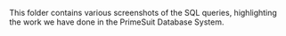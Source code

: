 This folder contains various screenshots of the SQL queries, highlighting the work we have done in the PrimeSuit Database System.
